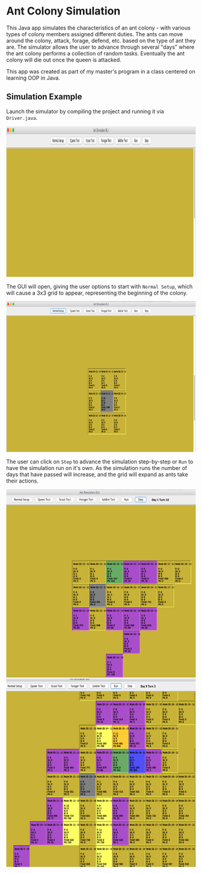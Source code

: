 # Ant Colony Simulation

This Java app simulates the characteristics of an ant colony - with various types of colony members assigned different duties. The ants can move around the colony, attack, forage, defend, etc. based on the type of ant they are. The simulator allows the user to advance through several "days" where the ant colony performs a collection of random tasks. Eventually the ant colony will die out once the queen is attacked. 

This app was created as part of my master's program in a class centered on learning OOP in Java.

## Simulation Example

Launch the simulator by compiling the project and running it via ```Driver.java```.

<img src="./images/screenshot1.png" alt="/images/screenshot1" width="800" height="400"/>

The GUI will open, giving the user options to start with ```Normal Setup```, which will cause a 3x3 grid to appear, representing the beginning of the colony.

<img src="./images/screenshot2.png" alt="/images/screenshot2" width="800" height="400"/>

The user can click on ```Step``` to advance the simulation step-by-step or ```Run``` to have the simulation run on it's own. As the simulation runs the number of days that have passed will increase, and the grid will expand as ants take their actions.


<img src="./images/screenshot3.png" alt="/images/screenshot3" width="700" height="500"/>

<img src="./images/screenshot4.png" alt="/images/screenshot4" width="700" height="500"/>
